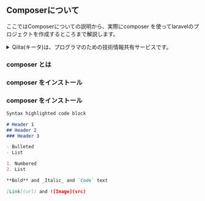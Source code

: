 ## Composerについて
ここではComposerについての説明から、実際にcomposer を使ってlaravelのプロジェクトを作成するところまで解説します。

<details>
<summary>Qiita(キータ)は、プログラマのための技術情報共有サービスです。</summary>
プログラミングに関することをどんどん投稿して、知識を記録、共有しましょう。
Qiitaに投稿すると、自分のコードやノウハウを見やすい形で残すことができます。
技術情報はテキストファイルへのメモではなく、タグを付けた文章、シンタックスハイライトされたコードで保存することで初めて再利用可能な知識になる、そうQiitaでは考えています。
</details>


### composer とは


### composer をインストール



### composer をインストール
```markdown
Syntax highlighted code block

# Header 1
## Header 2
### Header 3

- Bulleted
- List

1. Numbered
2. List

**Bold** and _Italic_ and `Code` text

[Link](url) and ![Image](src)
```

